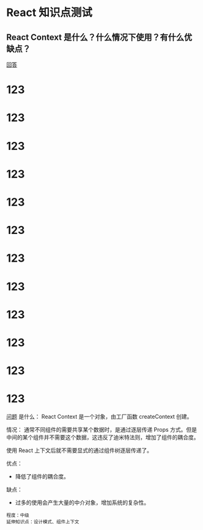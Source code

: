 <!-- markdownlint-disable MD026 MD033 -->
# React 知识点测试

## React Context 是什么？什么情况下使用？有什么优缺点？

<a id="kg8uppvc-Q" href="#kg8uppvc-A">回答</a>

<h1>123</h1>
<h1>123</h1>
<h1>123</h1>
<h1>123</h1>
<h1>123</h1>
<h1>123</h1>
<h1>123</h1>
<h1>123</h1>
<h1>123</h1>
<h1>123</h1>
<h1>123</h1>
<h1>123</h1>

<a id="kg8uppvc-A" href="#kg8uppvc-Q">问题</a>
是什么：
React Context 是一个对象，由工厂函数 createContext 创建。

情况：
通常不同组件的需要共享某个数据时，是通过逐层传递 Props 方式。但是中间的某个组件并不需要这个数据，这违反了迪米特法则，增加了组件的耦合度。

使用 React 上下文后就不需要显式的通过组件树逐层传递了。

优点：

- 降低了组件的耦合度。

缺点：

- 过多的使用会产生大量的中介对象，增加系统的复杂性。

``` text
程度：中级
延伸知识点：设计模式、组件上下文
```
